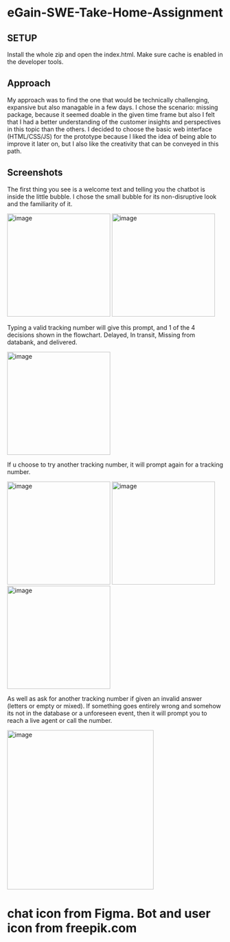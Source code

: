 # eGain-SWE-Take-Home-Assignment

## SETUP
Install the whole zip and open the index.html. Make sure cache is enabled in the developer tools.

## Approach
My approach was to find the one that would be technically challenging, expansive but also managable in a few days. I chose the scenario: missing package, because it seemed doable in the given time frame but also I felt that I had a better understanding of the customer insights and perspectives in this topic than the others. I decided to choose the basic web interface (HTML/CSS/JS) for the prototype because I liked the idea of being able to improve it later on, but I also like the creativity that can be conveyed in this path. 

## Screenshots 

The first thing you see is a welcome text and telling you the chatbot is inside the little bubble. I chose the small bubble for its non-disruptive look and the familiarity of it.

<img width="240" height="240" alt="image" src="https://github.com/user-attachments/assets/ad8470c7-bcd6-4eae-adba-617f65c3cad0" />

<img width="240" height="240" alt="image" src="https://github.com/user-attachments/assets/cf5c4cfe-cb92-4ec1-b86f-57fef9c972d3" />

Typing a valid tracking number will give this prompt, and 1 of the 4 decisions shown in the flowchart. Delayed, In transit, Missing from databank, and delivered. 

<img width="240" height="240" alt="image" src="https://github.com/user-attachments/assets/6f25fe72-200a-47b4-bd5b-18d20b4dbe70" />

If u choose to try another tracking number, it will prompt again for a tracking number. 

<img width="240" height="240" alt="image" src="https://github.com/user-attachments/assets/69481fbf-448f-48e8-b120-d2af4d82e730" />

<img width="240" height="240" alt="image" src="https://github.com/user-attachments/assets/4ea70fdf-5b5b-4539-b6f1-241547cb4211" />

<img width="240" height="240" alt="image" src="https://github.com/user-attachments/assets/a117524d-b788-41af-9028-d63920911e13" />

As well as ask for another tracking number if given an invalid answer (letters or empty or mixed). 
If something goes entirely wrong and somehow its not in the database or a unforeseen event, then it will prompt you to reach a live agent or call the number.

<img width="341" height="371" alt="image" src="https://github.com/user-attachments/assets/019f19b0-4763-409e-a913-4233fe3b36b0" />


# chat icon from Figma. Bot and user icon from freepik.com


